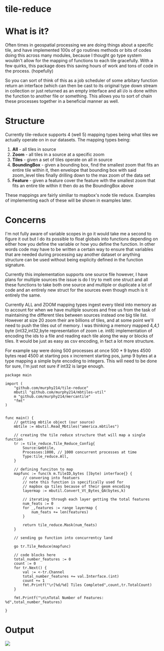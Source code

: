 # tile-reduce

# What is it?

Often times in geospatial processing we are doing things about a specific tile, and have implemented 100s of go routines methods or bits of codes doing this across many modules, because I thought go type system wouldn't allow for the mapping of functions to each tile gracefully. With a few quirks, this package does this saving hours of work and tons of code in the process. (hopefully)

So you can sort of think of this as a job scheduler of some arbitary function return an interface (which can then be cast to its original type down stream in collection or just returned as an empty interface and all i/o is done within the function to another file or something. This allows you to sort of chain these processes together in a beneficial manner as well. 

# Structure 

Currently tile-reduce supports 4 (well 5) mapping types being what tiles we actually operate on in our datasets. The mapping types being: 

1. **All** - all tiles in source
2. **Zoom** - all tiles in a source at a specific zoom
3. **Tiles** - given a set of tiles operate on all in source
4. **BoundingBox** - given a bounding box, find the smallest zoom that fits an entire tile within it, then envelope that bounding box with said zoom_level tiles finally drilling down to the max zoom of the data set 
5. **Feature** - given a feature cover the feature with the smallest zoom that fits an entire tile within it then do as the BoundingBox above

These mappings are fairly similiar to mapbox's node tile reduce. Examples of implementing each of these will be shown in examples later. 

# Concerns 

I'm not fully aware of variable scopes in go it would take me a second to figure it out but I do its possible to float globals into functions depending on either how you define the variable or how you define the function. In other words code may have to be written a certain way to ensure that variables that are needed during processing say another dataset or anything structure can be used without being explicity defined in the function signature. 

Currently this implementation supports one source file however, I have plans for multiple sources the issue is do I try to melt one struct and all these functions to take both one source and multiple or duplicate a lot of code and an entirely new struct for the sources even though much is it entirely the same. 

Currently ALL and ZOOM mapping types ingest every tileid into memory as to account for when we have multiple sources and free us from the task of maintaining the different tiles between sources instead one big tile list. However at size 20 zoom their are billions of tiles, and at some point we'll need to push the tiles out of memory. I was thinking a memory mapped 4,4,1 byte (int32,int32,byte representation of zoom i.e. int8) implementation of encoding the ids to a file and reading each tile along the way or blocks of tiles. It would be just as easy as csv encoding, in fact  a lot more structure. 

For example say were doing 500 processes at once 500 * 9 bytes 4500 bytes read 4500 at starting pos x increment starting pos, jump 9 bytes at a type mapping a simple byte encoding to integers. This will need to be done for sure, I'm just not sure if int32 is large enough. 

```golang 
package main

import (
	"github.com/murphy214/tile-reduce"
	mbutil "github.com/murphy214/mbtiles-util"
	m "github.com/murphy214/mercantile"
	"fmt"
)


func main() {
	// getting mbtile object (our source)
	mbtile := mbutil.Read_Mbtiles("america.mbtiles")

	// creating the tile reduce structure that will map a single function
	tr := tile_reduce.Tile_Reduce_Config{
		Source:&mbtile,
		Processes:1000, // 1000 concurrent processes at time 
		Type:tile_reduce.All,
	}

	// defining funciton to map
	mapfunc := func(k m.TileID,bytes []byte) interface{} {
		// convering into featuers
		// note this function is specifically used for
		// mapbox qa tiles because of their geom encoding
		layermap := mbutil.Convert_Vt_Bytes_QA(bytes,k) 

		// iterating through each layer getting the total features
		num_feats := 0
		for _,features := range layermap {
			num_feats += len(features)
		}
		
		return tile_reduce.Mask(num_feats)
	}
	
	// sending go function into concurrentcy land

	go tr.Tile_Reduce(mapfunc)
	
	// code blocks here
	total_number_features := 0
	count := 0
	for tr.Next() {
		val := <-tr.Channel
		total_number_features += val.Interface.(int)
		count += 1
		fmt.Printf("\r[%d/%d] Tiles Completed",count,tr.TotalCount)
	}

	fmt.Printf("\n\nTotal Number of Features: %d",total_number_features)

}
```

# Output 
![](https://user-images.githubusercontent.com/10904982/35489718-693345c8-0467-11e8-893f-cff74a4090c4.png)

